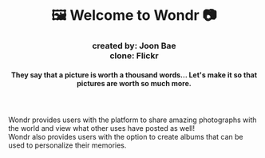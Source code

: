 <h1 align= "center" dir="auto">
  🖼️ Welcome to Wondr 📷
</h1>
<h3 align= "center" dir="auto">
  created by: Joon Bae
  <br>clone: Flickr</br>
</h3>

<h4 align="center" dir="auto">They say that a picture is worth a thousand words... Let's make it so that pictures are worth so much more.</h4>
<h1></h1>

<br>Wondr provides users with the platform to share amazing photographs with the world and view what other uses have posted as well!</br>
Wondr also provides users with the option to create albums that can be used to personalize their memories.
